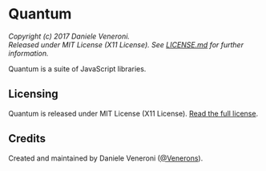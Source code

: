 # Quantum

_Copyright (c) 2017 Daniele Veneroni._  
_Released under MIT License (X11 License). See [LICENSE.md](LICENSE.md) for further information._

Quantum is a suite of JavaScript libraries.

## Licensing

Quantum is released under MIT License (X11 License). [Read the full license](LICENSE.md). 

## Credits

Created and maintained by Daniele Veneroni ([@Venerons](http://twitter.com/Venerons)).
